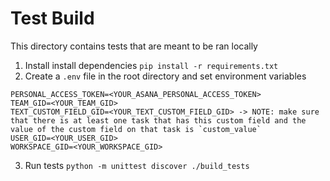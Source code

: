 # Test Build


This directory contains tests that are meant to be ran locally

1. Install install dependencies `pip install -r requirements.txt`
2. Create a `.env` file in the root directory and set environment variables
```
PERSONAL_ACCESS_TOKEN=<YOUR_ASANA_PERSONAL_ACCESS_TOKEN>
TEAM_GID=<YOUR_TEAM_GID>
TEXT_CUSTOM_FIELD_GID=<YOUR_TEXT_CUSTOM_FIELD_GID> -> NOTE: make sure that there is at least one task that has this custom field and the value of the custom field on that task is `custom_value`
USER_GID=<YOUR_USER_GID>
WORKSPACE_GID=<YOUR_WORKSPACE_GID>
```
3. Run tests `python -m unittest discover ./build_tests`
